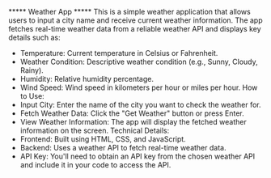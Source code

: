 ***** Weather App *****
This is a simple weather application that allows users to input a city name and receive current weather information. The app fetches real-time weather data from a reliable weather API and displays key details such as:
 * Temperature: Current temperature in Celsius or Fahrenheit.
 * Weather Condition: Descriptive weather condition (e.g., Sunny, Cloudy, Rainy).
 * Humidity: Relative humidity percentage.
 * Wind Speed: Wind speed in kilometers per hour or miles per hour.
How to Use:
 * Input City: Enter the name of the city you want to check the weather for.
 * Fetch Weather Data: Click the "Get Weather" button or press Enter.
 * View Weather Information: The app will display the fetched weather information on the screen.
Technical Details:
 * Frontend: Built using HTML, CSS, and JavaScript.
 * Backend: Uses a weather API to fetch real-time weather data.
 * API Key: You'll need to obtain an API key from the chosen weather API and include it in your code to access the API.
